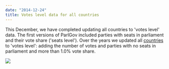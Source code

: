 ```yaml
---
date: "2014-12-24"
title: Votes level data for all countries
---
```


This December, we have completed updating all countries to 'votes level' data. The first versions of ParlGov included parties with seats in parliament and their vote share ('seats level'). Over the years we updated all [countries](http://www.parlgov.org/documentation/news/?type__short=votes) to 'votes level': adding the number of votes and parties with no seats in parliament and more than 1.0% vote share.   

![](/images/parliament-germany.jpg)
